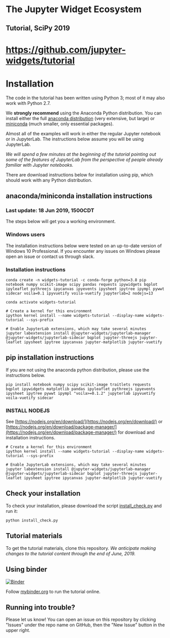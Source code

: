 # The Jupyter Widget Ecosystem

## Tutorial, SciPy 2019

# https://github.com/jupyter-widgets/tutorial

# Installation

The code in the tutorial has been written using Python 3; most of it may also work with Python 2.7.

We **strongly recommend** using the Anaconda Python distribution. You can install either the full [anaconda distribution](https://www.continuum.io/downloads) (very extensive, but large) or [miniconda](https://conda.io/miniconda.html) (much smaller, only essential packages).

Almost all of the examples will work in either the regular Jupyter notebook or in JupyterLab. The instructions below assume you will be using JupyterLab.

*We will spend a few minutes at the beginning of the tutorial pointing out some of the features of JupyterLab from the perspective of people already familiar with Jupyter notebooks.*

There are download instructions below for installation using pip, which should work with any Python distribution.

## anaconda/miniconda installation instructions
### Last update: 18 Jun 2019, 1500CDT

The steps below will get you a working environment.

### Windows users

The installation instructions below were tested on an up-to-date version of Windows 10 Professional. If you encounter any issues on Windows please open an issue or contact us through slack.

### Installation instructions

```
conda create -n widgets-tutorial -c conda-forge python=3.8 pip notebook numpy scikit-image scipy pandas requests ipywidgets bqplot ipyleaflet pythreejs ipycanvas ipyevents ipysheet ipytree ipympl pywwt sidecar voila=0.1 ipyvuetify voila-vuetify jupyterlab=2 nodejs=13

conda activate widgets-tutorial

# Create a kernel for this environment
ipython kernel install --name widgets-tutorial --display-name widgets-tutorial --sys-prefix

# Enable JupyterLab extensions, which may take several minutes
jupyter labextension install @jupyter-widgets/jupyterlab-manager @jupyter-widgets/jupyterlab-sidecar bqplot jupyter-threejs jupyter-leaflet ipysheet ipytree ipycanvas jupyter-matplotlib jupyter-vuetify
```

## pip installation instructions

If you are not using the anaconda python distribution, please use the instructions below.

```
pip install notebook numpy scipy scikit-image traitlets requests bqplot ipywidgets matplotlib pandas ipyleaflet pythreejs ipyevents ipysheet ipytree pywwt ipympl "voila>=0.1.2" jupyterlab ipyvuetify voila-vuetify sidecar
```


### INSTALL NODEJS

See [https://nodejs.org/en/download/](https://nodejs.org/en/download/) or [https://nodejs.org/en/download/package-manager/](https://nodejs.org/en/download/package-manager/) for download and installation instructions.

```
# Create a kernel for this environment
ipython kernel install --name widgets-tutorial --display-name widgets-tutorial --sys-prefix

# Enable JupyterLab extensions, which may take several minutes
jupyter labextension install @jupyter-widgets/jupyterlab-manager @jupyter-widgets/jupyterlab-sidecar bqplot jupyter-threejs jupyter-leaflet ipysheet ipytree ipycanvas jupyter-matplotlib jupyter-vuetify
```

## Check your installation

To check your installation, please download the script [install_check.py](https://raw.githubusercontent.com/jupyter-widgets/tutorial/master/install_check.py) and run it:

```
python install_check.py
```

## Tutorial materials

To get the tutorial materials, clone this repository. *We anticipate making changes to the tutorial content through the end of June, 2019.*

## Using binder

[![Binder](https://mybinder.org/badge.svg)](https://mybinder.org/v2/gh/jupyter-widgets/tutorial/master)

Follow [mybinder.org](https://mybinder.org/v2/gh/jupyter-widgets/tutorial/master) to run the tutorial online.


## Running into trouble?

Please let us know! You can open an issue on this repository by clicking "Issues" under the repo name on GitHub, then the "New Issue" button in the upper right.

